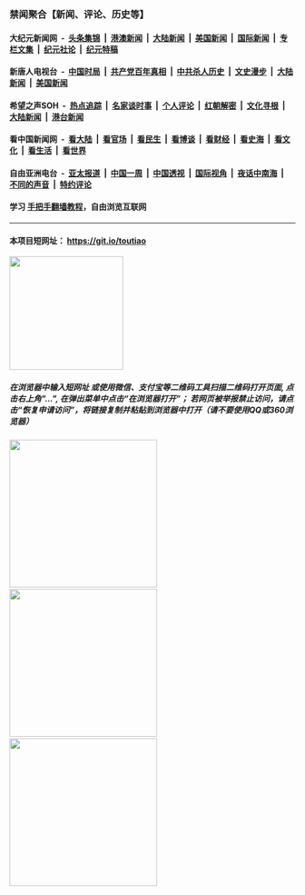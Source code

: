 ### 禁闻聚合【新闻、评论、历史等】

#### 大纪元新闻网 &nbsp;-&nbsp; [头条集锦](indexes/E头条集锦.md?t=03121131) &nbsp;|&nbsp; [港澳新闻](indexes/E港澳新闻.md?t=03121131)  &nbsp;|&nbsp; [大陆新闻](indexes/E大陆新闻.md?t=03121131) &nbsp;|&nbsp; [美国新闻](indexes/E美国新闻.md?t=03121131) &nbsp;|&nbsp; [国际新闻](indexes/E国际新闻.md?t=03121131) &nbsp;|&nbsp; [专栏文集](indexes/E专栏文集.md?t=03121131) &nbsp;|&nbsp; [纪元社论](indexes/E纪元社论.md?t=03121131) &nbsp;|&nbsp; [纪元特稿](indexes/E纪元特稿.md?t=03121131) 

#### 新唐人电视台 &nbsp;-&nbsp; [中国时局](indexes/N中国时局.md?t=03121131) &nbsp;|&nbsp; [共产党百年真相](indexes/N共产党百年真相.md?t=03121131) &nbsp;|&nbsp; [中共杀人历史](indexes/N中共杀人历史.md?t=03121131) &nbsp;|&nbsp; [文史漫步](indexes/N文史漫步.md?t=03121131) &nbsp;|&nbsp; [大陆新闻](indexes/N大陆新闻.md?t=03121131) &nbsp;|&nbsp; [美国新闻](indexes/N美国新闻.md?t=03121131)

#### 希望之声SOH &nbsp;-&nbsp; [热点追踪](indexes/H热点追踪.md?t=03121131) &nbsp;|&nbsp; [名家谈时事](indexes/H名家谈时事.md?t=03121131) &nbsp;|&nbsp; [个人评论](indexes/H个人评论.md?t=03121131)  &nbsp;|&nbsp; [红朝解密](indexes/H红朝解密.md?t=03121131) &nbsp;|&nbsp; [文化寻根](indexes/H文化寻根.md?t=03121131) &nbsp;|&nbsp; [大陆新闻](indexes/H大陆新闻.md?t=03121131) &nbsp;|&nbsp; [港台新闻](indexes/H港台新闻.md?t=03121131)

#### 看中国新闻网 &nbsp;-&nbsp; [看大陆](indexes/S看大陆.md?t=03121131) &nbsp;|&nbsp; [看官场](indexes/S看官场.md?t=03121131) &nbsp;|&nbsp; [看民生](indexes/S看民生.md?t=03121131)  &nbsp;|&nbsp; [看博谈](indexes/S看博谈.md?t=03121131) &nbsp;|&nbsp; [看财经](indexes/S看财经.md?t=03121131) &nbsp;|&nbsp; [看史海](indexes/S看史海.md?t=03121131) &nbsp;|&nbsp; [看文化](indexes/S看文化.md?t=03121131) &nbsp;|&nbsp; [看生活](indexes/S看生活.md?t=03121131) &nbsp;|&nbsp; [看世界](indexes/S看世界.md?t=03121131)

#### 自由亚洲电台 &nbsp;-&nbsp; [亚太报道](indexes/R亚太报道.md?t=03121131) &nbsp;|&nbsp; [中国一周](indexes/R中国一周.md?t=03121131) &nbsp;|&nbsp; [中国透视](indexes/R中国透视.md?t=03121131)  &nbsp;|&nbsp; [国际视角](indexes/R国际视角.md?t=03121131) &nbsp;|&nbsp; [夜话中南海](indexes/R夜话中南海.md?t=03121131) &nbsp;|&nbsp; [不同的声音](indexes/R不同的声音.md?t=03121131) &nbsp;|&nbsp; [特约评论](indexes/R特约评论.md?t=03121131)

#### 学习 [手把手翻墙教程](https://github.com/gfw-breaker/guides/wiki)，自由浏览互联网

----

#### 本项目短网址： https://git.io/toutiao
<img src="https://raw.githubusercontent.com/gfw-breaker/banned-news/master/scripts/img/qr.png" width="200px"/>  

##### 在浏览器中输入短网址 或使用微信、支付宝等二维码工具扫描二维码打开页面, 点击右上角"...", 在弹出菜单中点击“在浏览器打开”； 若网页被举报禁止访问，请点击“恢复申请访问”，将链接复制并粘贴到浏览器中打开（请不要使用QQ或360浏览器）

<img src="https://raw.githubusercontent.com/gfw-breaker/banned-news/master/scripts/img/1.png" width="260px"/> &nbsp; <img src="https://raw.githubusercontent.com/gfw-breaker/banned-news/master/scripts/img/2.png" width="260px"/> &nbsp; <img src="https://raw.githubusercontent.com/gfw-breaker/banned-news/master/scripts/img/3.png" width="260px"/>

